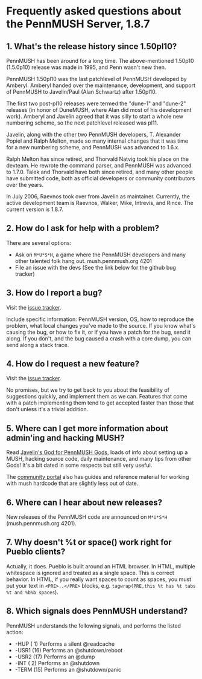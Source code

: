Frequently asked questions about the PennMUSH Server, 1.8.7
===========================================================

## 1. What's the release history since 1.50pl10? ##

PennMUSH has been around for a long time. The above-mentioned 1.50p10
(1.5.0p10) release was made in 1995, and Penn wasn't new then.

PennMUSH 1.50pl10 was the last patchlevel of PennMUSH developed by Amberyl.
Amberyl handed over the maintenance, development, and support of
PennMUSH to Javelin/Paul (Alan Schwartz) after 1.50pl10.

The first two post-pl10 releases were termed the "dune-1" and "dune-2"
releases (in honor of DuneMUSH, where Alan did most of his development
work). Amberyl and Javelin agreed that it was silly to start a whole
new numbering scheme, so the next patchlevel released was pl11.

Javelin, along with the other two PennMUSH developers, T. Alexander
Popiel and Ralph Melton, made so many internal changes that it was
time for a new numbering scheme, and PennMUSH was advanced to 1.6.x.

Ralph Melton has since retired, and Thorvald Natvig took his place on
the devteam. He rewrote the command parser, and PennMUSH was advanced
to 1.7.0. Talek and Thorvald have both since retired, and many other
people have submitted code, both as official developers or community
contributors over the years.

In July 2006, Raevnos took over from Javelin as maintainer. Currently,
the active development team is Raevnos, Walker, Mike, Intrevis, and Rince.
The current version is 1.8.7.

## 2. How do I ask for help with a problem? ##

There are several options:

 * Ask on `M*U*S*H`, a game where the PennMUSH developers and many other
   talented folk hang out. mush.pennmush.org 4201
 * File an issue with the devs (See the link below for the github bug tracker)

## 3. How do I report a bug? ##

Visit the [issue tracker](https://github.com/pennmush/pennmush/issues).

Include specific information: PennMUSH version, OS, how to reproduce
the problem, what local changes you've made to the source. If you know
what's causing the bug, or how to fix it, or if you have a patch for
the bug, send it along. If you don't, and the bug caused a crash with
a core dump, you can send along a stack trace.

## 4. How do I request a new feature? ##

Visit the [issue tracker](https://github.com/pennmush/pennmush/issues).

No promises, but we try to get back to you about the feasibility of
suggestions quickly, and implement them as we can. Features that come
with a patch implementing them tend to get accepted faster than those
that don't unless it's a trivial addition.

## 5. Where can I get more information about admin'ing and hacking MUSH? ##

Read
[Javelin's God for PennMUSH Gods](http://download.pennmush.org/Guide/),
loads of info about setting up a MUSH, hacking source code, daily
maintenance, and many tips from other Gods! It's a bit dated in some
respects but still very useful.

The [community portal](http://community.pennmush.org) also has guides
and reference material for working with mush hardcode that are
slightly less out of date.

## 6. Where can I hear about new releases? ##

New releases of the PennMUSH code are announced on `M*U*S*H`
(mush.pennmush.org 4201).

## 7. Why doesn't %t or space() work right for Pueblo clients? ##

Actually, it does. Pueblo is built around an HTML browser. In HTML,
multiple whitespace is ignored and treated as a single space.  This is
correct behavior. In HTML, if you really want spaces to count as
spaces, you must put your text in `<PRE>..</PRE>` blocks,
e.g. `tagwrap(PRE,this %t has %t tabs %t and %b%b spaces`).

## 8. Which signals does PennMUSH understand? ##

PennMUSH understands the following signals, and performs the listed action:

*  -HUP   ( 1) Performs a silent @readcache
*  -USR1  (16) Performs an @shutdown/reboot
*  -USR2  (17) Performs an @dump
*  -INT   ( 2) Performs an @shutdown
*  -TERM  (15) Performs an @shutdown/panic
